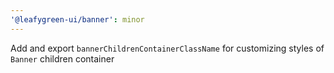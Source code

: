 ```yaml
---
'@leafygreen-ui/banner': minor
---
```


Add and export `bannerChildrenContainerClassName` for customizing styles of `Banner` children container
